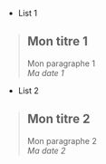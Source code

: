 - List 1
> ## Mon titre 1
> Mon paragraphe 1 <br />
> *Ma date 1*

- List 2
> ## Mon titre 2
> Mon paragraphe 2 <br />
> *Ma date 2*
